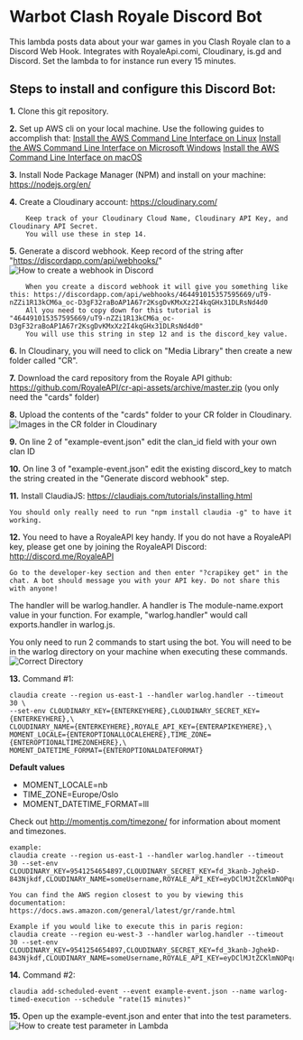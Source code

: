 Warbot Clash Royale Discord Bot
================
This lambda posts data about your war games in you Clash Royale clan to a Discord Web Hook. Integrates with RoyaleApi.comi, Cloudinary, is.gd and Discord.
Set the lambda to for instance run every 15 minutes.

Steps to install and configure this Discord Bot:
-----------

**1.** Clone this git repository.

**2.** Set up AWS cli on your local machine. Use the following guides to accomplish that:
	[Install the AWS Command Line Interface on Linux](https://docs.aws.amazon.com/cli/latest/userguide/awscli-install-linux.html)
	[Install the AWS Command Line Interface on Microsoft Windows](https://docs.aws.amazon.com/cli/latest/userguide/awscli-install-windows.html)
	[Install the AWS Command Line Interface on macOS](https://docs.aws.amazon.com/cli/latest/userguide/cli-install-macos.html)

**3.** Install Node Package Manager (NPM) and install on your machine: https://nodejs.org/en/

**4.** Create a Cloudinary account: https://cloudinary.com/

		Keep track of your Cloudinary Cloud Name, Cloudinary API Key, and Cloudinary API Secret.
		You will use these in step 14.

**5.** Generate a discord webhook. Keep record of the string after "https://discordapp.com/api/webhooks/"
![How to create a webhook in Discord](https://i.imgur.com/0u4XAYv.gif)

		When you create a discord webhook it will give you something like this: https://discordapp.com/api/webhooks/464491015357595669/uT9-nZZi1R13kCM6a_oc-D3gF32raBoAP1A67r2KsgDvKMxXz2I4kqGHx31DLRsNd4d0
		All you need to copy down for this tutorial is "464491015357595669/uT9-nZZi1R13kCM6a_oc-D3gF32raBoAP1A67r2KsgDvKMxXz2I4kqGHx31DLRsNd4d0"
		You will use this string in step 12 and is the discord_key value.


**6.** In Cloudinary, you will need to click on "Media Library" then create a new folder called "CR".


**7.** Download the card repository from the Royale API github: https://github.com/RoyaleAPI/cr-api-assets/archive/master.zip (you only need the "cards" folder)


**8.** Upload the contents of the "cards" folder to your CR folder in Cloudinary.
![Images in the CR folder in Cloudinary](https://i.imgur.com/gvzPR4G.png)


**9.** On line 2 of "example-event.json" edit the clan_id field with your own clan ID


**10.** On line 3 of "example-event.json" edit the existing discord_key to match the string created in the "Generate discord webhook" step.


**11.** Install ClaudiaJS: https://claudiajs.com/tutorials/installing.html


	You should only really need to run "npm install claudia -g" to have it working.


**12.** You need to have a RoyaleAPI key handy. If you do not have a RoyaleAPI key, please get one by joining the RoyaleAPI Discord: http://discord.me/RoyaleAPI


	Go to the developer-key section and then enter "?crapikey get" in the chat. A bot should message you with your API key. Do not share this with anyone!



The handler will be warlog.handler. A handler is The module-name.export value in your function. For example, "warlog.handler" would call exports.handler in warlog.js.


You only need to run 2 commands to start using the bot. You will need to be in the warlog directory on your machine when executing these commands.
![Correct Directory](https://i.imgur.com/FZX1TH6.png)


**13.** Command #1:
```
claudia create --region us-east-1 --handler warlog.handler --timeout 30 \
--set-env CLOUDINARY_KEY={ENTERKEYHERE},CLOUDINARY_SECRET_KEY={ENTERKEYHERE},\
CLOUDINARY_NAME={ENTERKEYHERE},ROYALE_API_KEY={ENTERAPIKEYHERE},\
MOMENT_LOCALE={ENTEROPTIONALLOCALEHERE},TIME_ZONE={ENTEROPTIONALTIMEZONEHERE},\
MOMENT_DATETIME_FORMAT={ENTEROPTIONALDATEFORMAT}
```
**Default values**

 * MOMENT_LOCALE=nb
 * TIME_ZONE=Europe/Oslo
 * MOMENT_DATETIME_FORMAT=lll

Check out http://momentjs.com/timezone/ for information about moment and timezones.


	example:
	claudia create --region us-east-1 --handler warlog.handler --timeout 30 --set-env CLOUDINARY_KEY=9541254654897,CLOUDINARY_SECRET_KEY=fd_3kanb-JghekD-843Njkdf,CLOUDINARY_NAME=someUsername,ROYALE_API_KEY=eyDClMJtZCKlmNOPqrStuv.WXyzadBNBdEs

	You can find the AWS region closest to you by viewing this documentation: https://docs.aws.amazon.com/general/latest/gr/rande.html

	Example if you would like to execute this in paris region:
	claudia create --region eu-west-3 --handler warlog.handler --timeout 30 --set-env CLOUDINARY_KEY=9541254654897,CLOUDINARY_SECRET_KEY=fd_3kanb-JghekD-843Njkdf,CLOUDINARY_NAME=someUsername,ROYALE_API_KEY=eyDClMJtZCKlmNOPqrStuv.WXyzadBNBdEs


**14.** Command #2:
```
claudia add-scheduled-event --event example-event.json --name warlog-timed-execution --schedule "rate(15 minutes)"
```

**15.** Open up the example-event.json and enter that into the test parameters.
![How to create test parameter in Lambda](https://i.imgur.com/fKkNSuo.gif)
